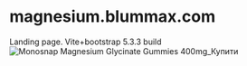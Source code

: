 # magnesium.blummax.com
Landing page. Vite+bootstrap 5.3.3 build
![Monosnap Magnesium Glycinate Gummies 400mg_Купити ](https://github.com/user-attachments/assets/8f6072fa-614d-4296-b665-293d56422a9f)
